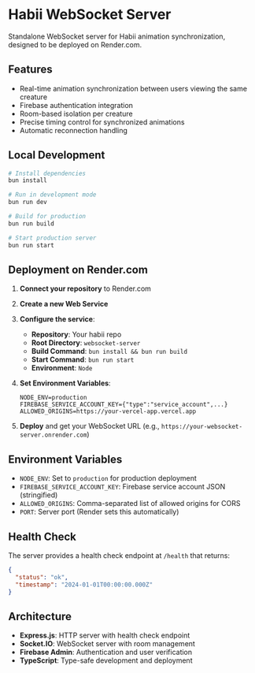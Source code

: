 # Habii WebSocket Server

Standalone WebSocket server for Habii animation synchronization, designed to be deployed on Render.com.

## Features

- Real-time animation synchronization between users viewing the same creature
- Firebase authentication integration
- Room-based isolation per creature
- Precise timing control for synchronized animations
- Automatic reconnection handling

## Local Development

```bash
# Install dependencies
bun install

# Run in development mode
bun run dev

# Build for production
bun run build

# Start production server
bun run start
```

## Deployment on Render.com

1. **Connect your repository** to Render.com
2. **Create a new Web Service**
3. **Configure the service**:
   - **Repository**: Your habii repo
   - **Root Directory**: `websocket-server`
   - **Build Command**: `bun install && bun run build`
   - **Start Command**: `bun run start`
   - **Environment**: `Node`

4. **Set Environment Variables**:
   ```
   NODE_ENV=production
   FIREBASE_SERVICE_ACCOUNT_KEY={"type":"service_account",...}
   ALLOWED_ORIGINS=https://your-vercel-app.vercel.app
   ```

5. **Deploy** and get your WebSocket URL (e.g., `https://your-websocket-server.onrender.com`)

## Environment Variables

- `NODE_ENV`: Set to `production` for production deployment
- `FIREBASE_SERVICE_ACCOUNT_KEY`: Firebase service account JSON (stringified)
- `ALLOWED_ORIGINS`: Comma-separated list of allowed origins for CORS
- `PORT`: Server port (Render sets this automatically)

## Health Check

The server provides a health check endpoint at `/health` that returns:
```json
{
  "status": "ok",
  "timestamp": "2024-01-01T00:00:00.000Z"
}
```

## Architecture

- **Express.js**: HTTP server with health check endpoint
- **Socket.IO**: WebSocket server with room management
- **Firebase Admin**: Authentication and user verification
- **TypeScript**: Type-safe development and deployment
